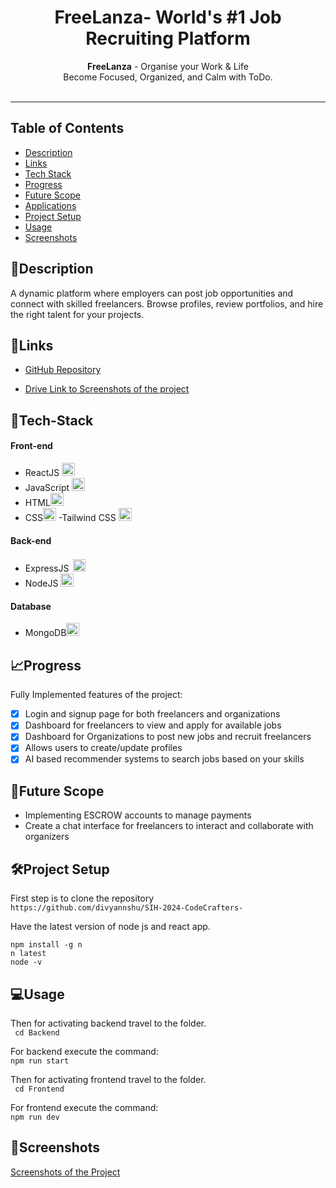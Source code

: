 <h1 align="center">
  FreeLanza- World's #1 Job Recruiting Platform
</h1>

<div align="center">
   <strong>FreeLanza</strong> - Organise your Work & Life<br>
  Become Focused, Organized, and Calm with ToDo.<br> <br>
</div>
<hr>

## Table of Contents

- [Description](#description)
- [Links](#links)
- [Tech Stack](#tech-stack)
- [Progress](#progress)
- [Future Scope](#future-scope)
- [Applications](#applications)
- [Project Setup](#project-setup)
- [Usage](#usage)
- [Screenshots](#screenshots)


## 📝Description <a id="description"></a>

A dynamic platform where employers can post job opportunities and connect with skilled freelancers. Browse profiles, review portfolios, and hire the right talent for your projects.

## 🔗Links <a id="links"></a>

- [GitHub Repository](https://github.com/KartikGupta2004/ToDo-List)
<!-- - [Demo Video](https://drive.google.com/drive/folders/1-7PPo7TUaF-L6DGlMSSJ0DKw4iizCcOr)-->
- [Drive Link to Screenshots of the project](https://drive.google.com/file/d/1GwupswH9Ho_wfyDuJLaVYtx4znGka8to/view?usp=sharing)

## 🤖Tech-Stack <a id="tech-stack"></a>

#### Front-end
- ReactJS <a href="https://reactjs.org/" title="React"><img src="https://github.com/get-icon/geticon/raw/master/icons/react.svg" alt="React" width="21px" height="21px"></a>
- JavaScript <a href="https://developer.mozilla.org/en-US/docs/Web/JavaScript" title="JavaScript"><img src="https://github.com/get-icon/geticon/raw/master/icons/javascript.svg" alt="JavaScript" width="21px" height="21px"></a>
- HTML<a href="https://www.w3.org/TR/html5/" title="HTML5"><img src="https://github.com/get-icon/geticon/raw/master/icons/html-5.svg" alt="HTML5" width="21px" height="21px"></a>
- CSS<a href="https://www.w3.org/TR/CSS/" title="CSS3"><img src="https://github.com/get-icon/geticon/raw/master/icons/css-3.svg" alt="CSS3" width="21px" height="21px"></a>
-Tailwind CSS <a href="https://tailwindcss.com/" title="Tailwind CSS"><img src="https://github.com/get-icon/geticon/raw/master/icons/tailwindcss-icon.svg" alt="Tailwind CSS" width="21px" height="21px"></a>
#### Back-end
- ExpressJS <a href="https://expressjs.com/" title="Express.js"><img style="background-color: white; padding: 3px;" src="https://cdn.icon-icons.com/icons2/2699/PNG/512/expressjs_logo_icon_169185.png" alt="Express.js" height="20px"></a>
- NodeJS <a href="https://nodejs.org/" title="Node.js"><img src="https://github.com/get-icon/geticon/raw/master/icons/nodejs-icon.svg" alt="Node.js" width="21px" height="21px" ></a>
#### Database
- MongoDB<a href="https://www.mongodb.org/" title="MongoDB"><img src="https://github.com/get-icon/geticon/raw/master/icons/mongodb-icon.svg" alt="MongoDB" width="21px" height="21px"></a>

## 📈Progress <a id="progress"></a>

Fully Implemented features of the project:

- [x] Login and signup page for both freelancers and organizations
- [x] Dashboard for freelancers to view and apply for available jobs
- [x] Dashboard for Organizations to post new jobs and recruit freelancers
- [x] Allows users to create/update profiles
- [x] AI based recommender systems to search jobs based on your skills

## 🔮Future Scope <a id="future-scope"></a>

- Implementing ESCROW accounts to manage payments
- Create a chat interface for freelancers to interact and collaborate with organizers


## 🛠Project Setup <a id="project-setup"></a>

First step is to clone the repository <br>
``` https://github.com/divyannshu/SIH-2024-CodeCrafters- ```

Have the latest version of node js and react app.
```
npm install -g n 
n latest
node -v
```

## 💻Usage <a id="usage"></a>

Then for activating backend travel to the folder. <br>
``` cd Backend```

For backend execute the command:<br>
```npm run start```

Then for activating frontend travel to the folder. <br>
``` cd Frontend```

For frontend execute the command:<br>
```npm run dev```

## 📱Screenshots <a id="screenshots"></a>

[Screenshots of the Project](https://drive.google.com/file/d/1GwupswH9Ho_wfyDuJLaVYtx4znGka8to/view?usp=sharing)

